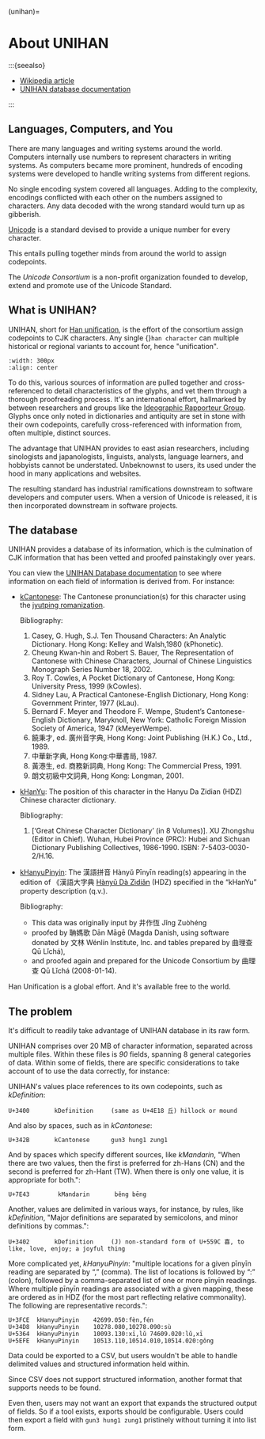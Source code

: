 (unihan)=

# About UNIHAN

:::{seealso}

- [Wikipedia article](https://en.wikipedia.org/wiki/Han_unification)
- [UNIHAN database documentation][unihan database documentation]

:::

## Languages, Computers, and You

There are many languages and writing systems around the world. Computers
internally use numbers to represent characters in writing systems. As
computers became more prominent, hundreds of encoding systems were
developed to handle writing systems from different regions.

No single encoding system covered all languages. Adding to the complexity,
encodings conflicted with each other on the numbers assigned to
characters. Any data decoded with the wrong standard would turn up as
gibberish.

[Unicode][unicode] is a standard devised to provide a unique number for every
character.

This entails pulling together minds from around the world to assign codepoints.

The _Unicode Consortium_ is a non-profit organization founded to develop,
extend and promote use of the Unicode Standard.

## What is UNIHAN?

UNIHAN, short for [Han unification][han unification], is the effort of the consortium
assign codepoints to CJK characters. Any single {}`han character` can
multiple historical or regional variants to account for, hence "unification".

```{image} _static/img/sword_variants.png
:width: 300px
:align: center

```

To do this, various sources of information are pulled together and cross-referenced
to detail characteristics of the glyphs, and vet them through a thorough
proofreading process. It's an international effort, hallmarked by between
researchers and groups like the [Ideographic Rapporteur Group][ideographic rapporteur group]. Glyphs
once only noted in dictionaries and antiquity are set in stone with
their own codepoints, carefully cross-referenced with information from,
often multiple, distinct sources.

The advantage that UNIHAN provides to east asian researchers, including
sinologists and japanologists, linguists, analysts, language learners, and
hobbyists cannot be understated. Unbeknownst to users, its used under the hood
in many applications and websites.

The resulting standard has industrial ramifications downstream to
software developers and computer users. When a version of Unicode is
released, it is then incorporated downstream in software projects.

## The database

UNIHAN provides a database of its information, which is the culmination
of CJK information that has been vetted and proofed painstakingly over years.

You can view the [UNIHAN Database documentation][unihan database documentation] to see where information
on each field of information is derived from. For instance:

- [kCantonese](http://www.unicode.org/reports/tr38/#kCantonese):
  The Cantonese pronunciation(s) for this character using the
  [jyutping romanization][jyutping romanization].

  Bibliography:

  1. Casey, G. Hugh, S.J. Ten Thousand Characters: An Analytic Dictionary. Hong Kong: Kelley and Walsh,1980 (kPhonetic).
  2. Cheung Kwan-hin and Robert S. Bauer, The Representation of Cantonese with Chinese Characters, Journal of Chinese Linguistics Monograph Series Number 18, 2002.
  3. Roy T. Cowles, A Pocket Dictionary of Cantonese, Hong Kong: University Press, 1999 (kCowles).
  4. Sidney Lau, A Practical Cantonese-English Dictionary, Hong Kong: Government Printer, 1977 (kLau).
  5. Bernard F. Meyer and Theodore F. Wempe, Student’s Cantonese-English Dictionary, Maryknoll, New York: Catholic Foreign Mission Society of America, 1947 (kMeyerWempe).
  6. 饒秉才, ed. 廣州音字典, Hong Kong: Joint Publishing (H.K.) Co., Ltd., 1989.
  7. 中華新字典, Hong Kong:中華書局, 1987.
  8. 黃港生, ed. 商務新詞典, Hong Kong: The Commercial Press, 1991.
  9. 朗文初級中文詞典, Hong Kong: Longman, 2001.

- [kHanYu](http://www.unicode.org/reports/tr38/#kHanYu): The position of this
  character in the Hanyu Da Zidian (HDZ) Chinese character dictionary.

  Bibliography:

  1. <Hanyu Da Zidian> [‘Great Chinese Character Dictionary’ (in 8 Volumes)]. XU Zhongshu (Editor in Chief). Wuhan, Hubei Province (PRC): Hubei and Sichuan Dictionary Publishing Collectives, 1986-1990. ISBN: 7-5403-0030-2/H.16.

- [kHanyuPinyin](http://www.unicode.org/reports/tr38/#kHanyuPinyin):
  The 漢語拼音 Hànyǔ Pīnyīn reading(s) appearing in the edition of 《漢語大字典
  [Hànyǔ Dà Zìdiǎn][hànyǔ dà zìdiǎn] (HDZ) specified in the “kHanYu” property description (q.v.).

  Bibliography:

  - This data was originally input by 井作恆 Jǐng Zuòhéng
  - proofed by 聃媽歌 Dān Māgē (Magda Danish, using software donated by 文林 Wénlín Institute, Inc. and tables prepared by 曲理查 Qū Lǐchá),
  - and proofed again and prepared for the Unicode Consortium by 曲理查 Qū Lǐchá (2008-01-14).

Han Unification is a global effort. And it's available free to the world.

[unicode]: https://en.wikipedia.org/wiki/Unicode
[han unification]: https://en.wikipedia.org/wiki/Han_unification
[ideographic rapporteur group]: https://en.wikipedia.org/wiki/Ideographic_Rapporteur_Group
[han character]: https://en.wikipedia.org/wiki/Chinese_characters
[unihan database documentation]: http://www.unicode.org/reports/tr38/
[jyutping romanization]: https://en.wikipedia.org/wiki/Jyutping
[hànyǔ dà zìdiǎn]: https://en.wikipedia.org/wiki/Hanyu_Da_Zidian

## The problem

It's difficult to readily take advantage of UNIHAN database in its
raw form.

UNIHAN comprises over 20 MB of character information, separated
across multiple files. Within these files is _90_ fields, spanning 8
general categories of data. Within some of fields, there are specific
considerations to take account of to use the data correctly, for instance:

UNIHAN's values place references to its own codepoints, such as
_kDefinition_:

```
U+3400       kDefinition     (same as U+4E18 丘) hillock or mound
```

And also by spaces, such as in _kCantonese_:

```
U+342B       kCantonese      gun3 hung1 zung1
```

And by spaces which specify different sources, like _kMandarin_, "When
there are two values, then the first is preferred for zh-Hans (CN) and the
second is preferred for zh-Hant (TW). When there is only one value, it is
appropriate for both.":

```
U+7E43        kMandarin       běng bēng
```

Another, values are delimited in various ways, for instance, by rules,
like _kDefinition_, "Major definitions are separated by semicolons, and minor
definitions by commas.":

```
U+3402       kDefinition     (J) non-standard form of U+559C 喜, to like, love, enjoy; a joyful thing
```

More complicated yet, _kHanyuPinyin_: "multiple locations for a given
pīnyīn reading are separated by “,” (comma). The list of locations is
followed by “:” (colon), followed by a comma-separated list of one or more
pīnyīn readings. Where multiple pīnyīn readings are associated with a
given mapping, these are ordered as in HDZ (for the most part reflecting
relative commonality). The following are representative records.":

```
U+3FCE  kHanyuPinyin    42699.050:fèn,fén
U+34D8  kHanyuPinyin    10278.080,10278.090:sù
U+5364  kHanyuPinyin    10093.130:xī,lǔ 74609.020:lǔ,xī
U+5EFE  kHanyuPinyin    10513.110,10514.010,10514.020:gǒng
```

Data could be exported to a CSV, but users wouldn't be able to
handle delimited values and structured information held within.

Since CSV does not support structured information, another format that
supports needs to be found.

Even then, users may not want an export that expands the structured
output of fields. So if a tool exists, exports should be configurable. Users
could then export a field with `gun3 hung1 zung1` pristinely without
turning it into list form.
